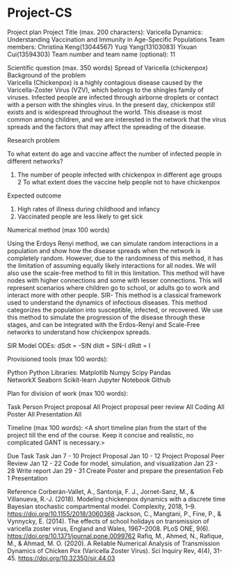 # Project-CS
Project plan
Project Title (max. 200 characters): Varicella Dynamics: Understanding Vaccination and Immunity in Age-Specific Populations
Team members: Christina Keng(13044567)
                           Yuqi Yang(13103083)
                           Yixuan Cui(13594303)
Team number and team name (optional): 11

Scientific question (max. 350 words)
Spread of Varicella (chickenpox)
Background of the problem  
Varicella (Chickenpox) is a highly contagious disease caused by the Varicella-Zoster Virus (VZV), which belongs to the shingles family of viruses. Infected people are infected through airborne droplets or contact with a person with the shingles virus. In the present day, chickenpox still exists and is widespread throughout the world. This disease is most common among children, and we are interested in the network that the virus spreads and the factors that may affect the spreading of the disease. 

Research problem

To what extent do age and vaccine affect the number of infected people in different networks?
1. The number of people infected with chickenpox in different age groups 
2 To what extent does the vaccine help people not to have chickenpox 


Expected outcome

1. High rates of illness during childhood and infancy
2. Vaccinated people are less likely to get sick


Numerical method (max 100 words)

Using the Erdoys Renyi method, we can simulate random interactions in a population and show how the disease spreads when the network is completely random. However, due to the randomness of this method, it has the limitation of assuming equally likely interactions for all nodes. We will also use the scale-free method to fill in this limitation. This method will have nodes with higher connections and some with lesser connections. This will represent scenarios where children go to school, or adults go to work and interact more with other people. 
SIR- This method is a classical framework used to understand the dynamics of infectious diseases. This method categorizes the population into susceptible, infected, or recovered. We use this method to simulate the progression of the disease through these stages, and can be integrated with the Erdos-Renyi and Scale-Free networks to understand how chickenpox spreads. 

SIR Model ODEs:
dSdt = -SIN
dIdt = SIN-I
dRdt = I


Provisioned tools (max 100 words):

Python
Python Libraries:
Matplotlib
Numpy
Scipy
Pandas	
NetworkX
Seaborn
Scikit-learn
Jupyter Notebook
Github





Plan for division of work (max 100 words):

Task
Person
Project proposal
All
Project proposal peer review
All
Coding
All
Poster
All
Presentation
All



Timeline (max 100 words):
<A short timeline plan from the start of the project till the end of the course. Keep it concise and realistic, no complicated GANT is necessary.>

Due Task
Task
Jan 7 - 10
Project Proposal
Jan 10 - 12
Project Proposal Peer Review
Jan 12 - 22
Code for model, simulation, and visualization
Jan 23 - 28
Write report
Jan 29 - 31
Create Poster and prepare the presentation
Feb 1
Presentation








Reference
Corberán-Vallet, A., Santonja, F. J., Jornet-Sanz, M., & Villanueva, R.-J. (2018). Modeling chickenpox dynamics with a discrete time Bayesian stochastic compartmental model. Complexity, 2018, 1–9. https://doi.org/10.1155/2018/3060368 
Jackson, C., Mangtani, P., Fine, P., & Vynnycky, E. (2014). The effects of school holidays on transmission of varicella zoster virus, England and Wales, 1967–2008. PLoS ONE, 9(6). https://doi.org/10.1371/journal.pone.0099762
Rafiq, M., Ahmed, N., Rafique, M., & Ahmad, M. O. (2020). A Reliable Numerical Analysis of Transmission Dynamics of Chicken Pox (Varicella Zoster Virus). Sci Inquiry Rev, 4(4), 31-45. https://doi.org/10.32350/sir.44.03




